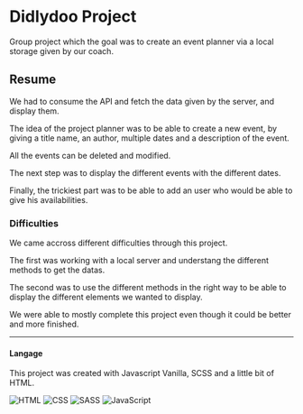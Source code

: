 # Didlydoo Project 

Group project which the goal was to create an event planner via a local storage given by our coach.

## Resume

We had to consume the API and fetch the data given by the server, and display them.

The idea of the project planner was to be able to create a new event, by giving a title name, an author, multiple dates and a description of the event.

All the events can be deleted and modified.

The next step was to display the different events with the different dates.

Finally, the trickiest part was to be able to add an user who would be able to give his availabilities.

### Difficulties

We came accross different difficulties through this project. 

The first was working with a local server and understang the different methods to get the datas.

The second was to use the different methods in the right way to be able to display the different elements we wanted to display.

We were able to mostly complete this project even though it could be better and more finished.

---

#### Langage

This project was created with Javascript Vanilla, SCSS and a little bit of HTML.


![HTML](https://img.shields.io/badge/HTML5-E34F26?style=for-the-badge&logo=html5&logoColor=white)
![CSS](https://img.shields.io/badge/CSS3-1572B6?style=for-the-badge&logo=css3&logoColor=white)
![SASS](https://img.shields.io/badge/Sass-CC6699?style=for-the-badge&logo=sass&logoColor=white)
![JavaScript](https://img.shields.io/badge/JavaScript-323330?style=for-the-badge&logo=javascript&logoColor=F7DF1E)
